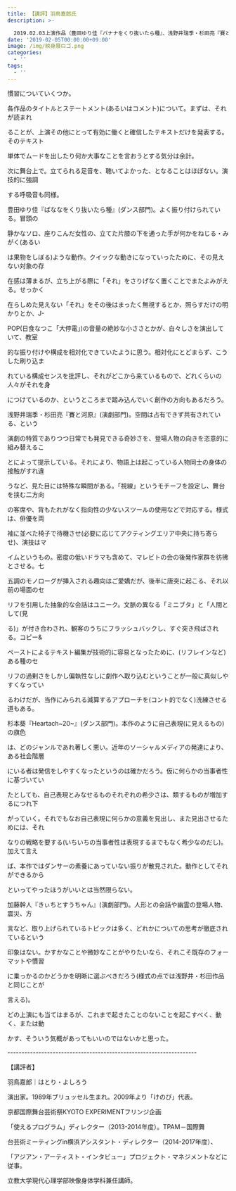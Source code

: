 ```yaml
---
title: 【講評】羽鳥嘉郎氏
description: >-

  2019.02.03上演作品（豊田ゆり佳『バナナをくり抜いたら種』、浅野井瑞季・杉田亮『賽と河原』、杉本葵『Heartach~20~』、加藤幹人『きぃちとすうちゃん』）についての講評
date: '2019-02-05T00:00:00+09:00'
image: /img/映身展ロゴ.png
categories:
  - ''
tags:
  - ''
---
```

慣習についていくつか。

各作品のタイトルとステートメント(あるいはコメント)について。まずは、それが読まれ

ることが、上演その他にとって有効に働くと確信したテキストだけを発表する。そのテキスト

単体でムードを出したり何か大事なことを言おうとする気分は余計。

次に舞台上で。立てられる足音を、聴いてよかった、となることはほぼない。演技的に強調

する呼吸音も同様。





豊田ゆり佳『ばななをくり抜いたら種』(ダンス部門)。よく振り付けられている。冒頭の

静かなソロ、座りこんだ女性の、立てた片膝の下を通った手が何かをねじる・みがく(あるい

は果物をしぼる)ような動作。クイックな動きになっていったために、その見えない対象の存

在感は薄まるが、立ち上がる際に「それ」をさりげなく置くことでまたよみがえる。せっかく

在らしめた見えない「それ」をその後はまったく無視するとか、照らすだけの明かりとか、J-

POP(日食なつこ「大停電」)の音量の絶妙な小ささとかが、白々しさを演出していて、教室

的な振り付けや構成を相対化できていたように思う。相対化にとどまらず、こうした刷り込ま

れている構成センスを批評し、それがどこから来ているもので、どれくらいの人々がそれを身

につけているのか、というところまで踏み込んでいく創作の方向もあるだろう。





浅野井瑞季・杉田亮『賽と河原』(演劇部門)。空間は占有できず共有されている、という

演劇の特質でありつつ日常でも発見できる奇妙さを、登場人物の向きを恣意的に組み替えるこ

とによって提示している。それにより、物語上は起こっている人物同士の身体の接触がすれ違

うなど、見た目には特殊な瞬間がある。「視線」というモチーフを設定し、舞台を挟む二方向

の客席や、背もたれがなく指向性の少ないスツールの使用などで対応する。様式は、俳優を両

袖に並べた椅子で待機させ(必要に応じてアクティングエリア中央に持ち寄らせ)、演技はマ

イムというもの。密度の低いドラマも含めて、マレビトの会の後発作家群を彷彿とさせる。七

五調のモノローグが挿入される趣向はご愛嬌だが、後半に唐突に起こる、それ以前の場面のセ

リフを引用した抽象的な会話はユニーク。文脈の異なる「ミニブタ」と「人間として(見

る)」が付き合わされ、観客のうちにフラッシュバックし、すぐ突き飛ばされる。コピー&

ペーストによるテキスト編集が技術的に容易となったために、(リフレインなど)ある種のセ

リフの過剰さをしかし偏執性なしに劇作へ取り込むということが一般に真似しやすくなってい

るわけだが、当作にみられる減算するアプローチを(コント的でなく)洗練させる道もある。



杉本葵『Heartach\~20\~』(ダンス部門)。本作のように自己表現(に見えるもの)の旗色

は、どのジャンルであれ著しく悪い。近年のソーシャルメディアの発達により、ある社会階層

にいる者は発信をしやすくなったというのは確かだろう。仮に何らかの当事者性に基づいてい

たとしても、自己表現とみなせるものそれぞれの希少さは、類するものが増加するにつれ下

がっていく。それでもなお自己表現に何らかの意義を見出し、また見出させるためには、それ

なりの戦略を要する(いちいちの当事者性は表現するまでもなく希少なのだし)。加えて言え

ば、本作ではダンサーの素養にあっていない振りが散見された。動作としてそれができるから

といってやったほうがいいとは当然限らない。





加藤幹人『きぃちとすうちゃん』(演劇部門)。人形との会話や幽霊の登場人物、震災、方

言など、取り上げられているトピックは多く、どれかについての思考が徹底されているという

印象はない。かすかなことや微妙なことがやりたいなら、それこそ既存のフォーマットや慣習

に乗っかるのかどうかを明晰に選ぶべきだろう(様式の点では浅野井・杉田作品と同じことが

言える)。





どの上演にも当てはまるが、これまで起きたことのないことを起こすべく、動く、または動

かす、そういう気概があってもいいのではないかと思った。





\-------------------------------------------------------------------

【講評者】

羽鳥嘉郎｜はとり・よしろう

演出家。1989年ブリュッセル生まれ。2009年より「けのび」代表。

京都国際舞台芸術祭KYOTO EXPERIMENTフリンジ企画

「使えるプログラム」ディレクター（2013-2014年度）。TPAM－国際舞

台芸術ミーティングin横浜アシスタント・ディレクター（2014-2017年度）、

「アジアン・アーティスト・インタビュー」プロジェクト・マネジメントなどに従事。

立教大学現代心理学部映像身体学科兼任講師。
